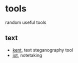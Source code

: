 # tools
random useful tools
## text
- [kent](https://liampreisser.com/tools/kent), text steganography tool
- [jot](https://liampreisser.com/tools/jot), notetaking
